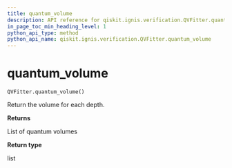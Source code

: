 ```yaml
---
title: quantum_volume
description: API reference for qiskit.ignis.verification.QVFitter.quantum_volume
in_page_toc_min_heading_level: 1
python_api_type: method
python_api_name: qiskit.ignis.verification.QVFitter.quantum_volume
---
```


# quantum\_volume

<span id="qiskit.ignis.verification.QVFitter.quantum_volume" />

`QVFitter.quantum_volume()`

Return the volume for each depth.

**Returns**

List of quantum volumes

**Return type**

list

